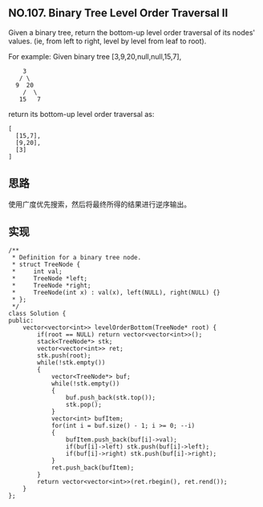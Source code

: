 ## NO.107. Binary Tree Level Order Traversal II 

Given a binary tree, return the bottom-up level order traversal of its nodes' values. (ie, from left to right, level by level from leaf to root).

For example:
Given binary tree [3,9,20,null,null,15,7],
```
    3
   / \
  9  20
    /  \
   15   7
```
return its bottom-up level order traversal as:
```
[
  [15,7],
  [9,20],
  [3]
]
```

## 思路
使用广度优先搜索，然后将最终所得的结果进行逆序输出。

## 实现
```
/**
 * Definition for a binary tree node.
 * struct TreeNode {
 *     int val;
 *     TreeNode *left;
 *     TreeNode *right;
 *     TreeNode(int x) : val(x), left(NULL), right(NULL) {}
 * };
 */
class Solution {
public:
    vector<vector<int>> levelOrderBottom(TreeNode* root) {
        if(root == NULL) return vector<vector<int>>();
        stack<TreeNode*> stk;
        vector<vector<int>> ret;
        stk.push(root);
        while(!stk.empty())
        {
            vector<TreeNode*> buf;
            while(!stk.empty())
            { 
                buf.push_back(stk.top());
                stk.pop();
            }
            vector<int> bufItem;
            for(int i = buf.size() - 1; i >= 0; --i)
            {
                bufItem.push_back(buf[i]->val);
                if(buf[i]->left) stk.push(buf[i]->left);
                if(buf[i]->right) stk.push(buf[i]->right);
            }
            ret.push_back(bufItem);
        }
        return vector<vector<int>>(ret.rbegin(), ret.rend());
    }
};
```